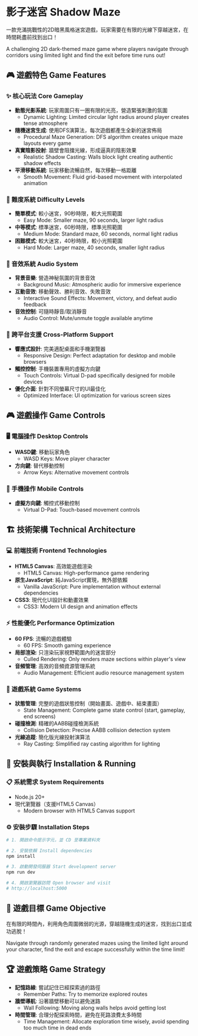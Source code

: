 # 影子迷宮 Shadow Maze

一款充滿挑戰性的2D暗黑風格迷宮遊戲，玩家需要在有限的光線下穿越迷宮，在時間耗盡前找到出口！

A challenging 2D dark-themed maze game where players navigate through corridors using limited light and find the exit before time runs out!

## 🎮 遊戲特色 Game Features

### ✨ 核心玩法 Core Gameplay
- **動態光影系統**: 玩家周圍只有一圈有限的光亮，營造緊張刺激的氛圍
  - Dynamic Lighting: Limited circular light radius around player creates tense atmosphere
- **隨機迷宮生成**: 使用DFS演算法，每次遊戲都產生全新的迷宮佈局
  - Procedural Maze Generation: DFS algorithm creates unique maze layouts every game
- **真實陰影投射**: 牆壁會阻擋光線，形成逼真的陰影效果
  - Realistic Shadow Casting: Walls block light creating authentic shadow effects
- **平滑移動系統**: 玩家移動流暢自然，每次移動一格距離
  - Smooth Movement: Fluid grid-based movement with interpolated animation

### 🎯 難度系統 Difficulty Levels
- **簡單模式**: 較小迷宮，90秒時限，較大光照範圍
  - Easy Mode: Smaller maze, 90 seconds, larger light radius
- **中等模式**: 標準迷宮，60秒時限，標準光照範圍  
  - Medium Mode: Standard maze, 60 seconds, normal light radius
- **困難模式**: 較大迷宮，40秒時限，較小光照範圍
  - Hard Mode: Larger maze, 40 seconds, smaller light radius

### 🎵 音效系統 Audio System
- **背景音樂**: 營造神秘氛圍的背景音效
  - Background Music: Atmospheric audio for immersive experience
- **互動音效**: 移動聲效、勝利音效、失敗音效
  - Interactive Sound Effects: Movement, victory, and defeat audio feedback
- **音效控制**: 可隨時靜音/取消靜音
  - Audio Control: Mute/unmute toggle available anytime

### 📱 跨平台支援 Cross-Platform Support
- **響應式設計**: 完美適配桌面和手機瀏覽器
  - Responsive Design: Perfect adaptation for desktop and mobile browsers
- **觸控控制**: 手機裝置專用的虛擬方向鍵
  - Touch Controls: Virtual D-pad specifically designed for mobile devices
- **優化介面**: 針對不同螢幕尺寸的UI最佳化
  - Optimized Interface: UI optimization for various screen sizes

## 🎮 遊戲操作 Game Controls

### 🖥️ 電腦操作 Desktop Controls
- **WASD鍵**: 移動玩家角色
  - WASD Keys: Move player character
- **方向鍵**: 替代移動控制
  - Arrow Keys: Alternative movement controls

### 📱 手機操作 Mobile Controls  
- **虛擬方向鍵**: 觸控式移動控制
  - Virtual D-Pad: Touch-based movement controls

## 🏗️ 技術架構 Technical Architecture

### 💻 前端技術 Frontend Technologies
- **HTML5 Canvas**: 高效能遊戲渲染
  - HTML5 Canvas: High-performance game rendering
- **原生JavaScript**: 純JavaScript實現，無外部依賴
  - Vanilla JavaScript: Pure implementation without external dependencies
- **CSS3**: 現代化UI設計和動畫效果
  - CSS3: Modern UI design and animation effects

### ⚡ 性能優化 Performance Optimization
- **60 FPS**: 流暢的遊戲體驗
  - 60 FPS: Smooth gaming experience
- **局部渲染**: 只渲染玩家視野範圍內的迷宮部分
  - Culled Rendering: Only renders maze sections within player's view
- **音頻管理**: 高效的音頻資源管理系統
  - Audio Management: Efficient audio resource management system

### 🌟 遊戲系統 Game Systems
- **狀態管理**: 完整的遊戲狀態控制（開始畫面、遊戲中、結束畫面）
  - State Management: Complete game state control (start, gameplay, end screens)
- **碰撞檢測**: 精確的AABB碰撞檢測系統
  - Collision Detection: Precise AABB collision detection system
- **光線追蹤**: 簡化版光線投射演算法
  - Ray Casting: Simplified ray casting algorithm for lighting

## 🚀 安裝與執行 Installation & Running

### 📋 系統需求 System Requirements
- Node.js 20+
- 現代瀏覽器（支援HTML5 Canvas）
  - Modern browser with HTML5 Canvas support

### ⚙️ 安裝步驟 Installation Steps
```bash
# 1. 開啟命令提示字元，並 CD 至專案資料夾

# 2. 安裝依賴 Install dependencies
npm install

# 3. 啟動開發伺服器 Start development server  
npm run dev

# 4. 開啟瀏覽器訪問 Open browser and visit
# http://localhost:5000
```

## 🎯 遊戲目標 Game Objective

在有限的時間內，利用角色周圍微弱的光源，穿越隨機生成的迷宮，找到出口並成功逃脫！

Navigate through randomly generated mazes using the limited light around your character, find the exit and escape successfully within the time limit!

## 🏆 遊戲策略 Game Strategy

- **記憶路線**: 嘗試記住已經探索過的路徑
  - Remember Paths: Try to memorize explored routes
- **牆壁導航**: 沿著牆壁移動可以避免迷路
  - Wall Following: Moving along walls helps avoid getting lost  
- **時間管理**: 合理分配探索時間，避免在死路浪費太多時間
  - Time Management: Allocate exploration time wisely, avoid spending too much time in dead ends

<!-- ## 📝 開發團隊 Development Team

由Replit Agent開發，專為提供沉浸式迷宮探索體驗而設計。

Developed by Replit Agent, designed specifically to provide an immersive maze exploration experience. -->

<!-- ## 📄 授權條款 License

本專案僅供學習和娛樂使用。
This project is for educational and entertainment purposes only.

--- -->

<!-- 🌟 **開始你的迷宮冒險吧！Start your maze adventure now!** 🌟 -->